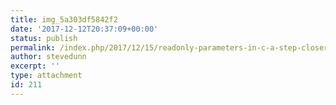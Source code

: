 ```yaml
---
title: img_5a303df5842f2
date: '2017-12-12T20:37:09+00:00'
status: publish
permalink: /index.php/2017/12/15/readonly-parameters-in-c-a-step-closer-to-immutability/img_5a303df5842f2
author: stevedunn
excerpt: ''
type: attachment
id: 211
---
```

<!DOCTYPE html PUBLIC "-//W3C//DTD HTML 4.0 Transitional//EN" "http://www.w3.org/TR/REC-html40/loose.dtd">
<?xml encoding="UTF-8">
